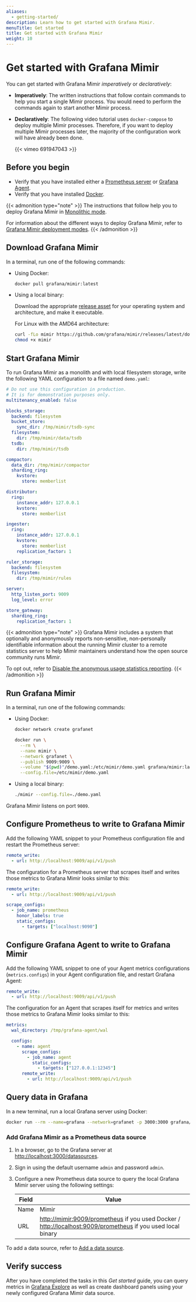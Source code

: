 ```yaml
---
aliases:
  - getting-started/
description: Learn how to get started with Grafana Mimir.
menuTitle: Get started
title: Get started with Grafana Mimir
weight: 10
---
```


# Get started with Grafana Mimir

You can get started with Grafana Mimir _imperatively_ or _declaratively_:

- **Imperatively**: The written instructions that follow contain commands to help you start a single Mimir process. You would need to perform the commands again to start another Mimir process.
- **Declaratively**: The following video tutorial uses `docker-compose` to deploy multiple Mimir processes. Therefore, if you want to deploy multiple Mimir processes later, the majority of the configuration work will have already been done.

  {{< vimeo 691947043 >}}

## Before you begin

- Verify that you have installed either a [Prometheus server](https://prometheus.io/docs/prometheus/latest/installation/) or [Grafana Agent](/docs/grafana-cloud/monitor-infrastructure/integrations/agent/flow/setup/install/).
- Verify that you have installed [Docker](https://docs.docker.com/engine/install/).

{{< admonition type="note" >}}
The instructions that follow help you to deploy Grafana Mimir in [Monolithic mode](../references/architecture/deployment-modes/#monolithic-mode).

For information about the different ways to deploy Grafana Mimir, refer to [Grafana Mimir deployment modes](../references/architecture/deployment-modes/).
{{< /admonition >}}

## Download Grafana Mimir

In a terminal, run one of the following commands:

- Using Docker:

  ```bash
  docker pull grafana/mimir:latest
  ```

- Using a local binary:

  Download the appropriate [release asset](https://github.com/grafana/mimir/releases/latest) for your operating system and architecture, and make it executable.

  For Linux with the AMD64 architecture:

  ```bash
  curl -fLo mimir https://github.com/grafana/mimir/releases/latest/download/mimir-linux-amd64
  chmod +x mimir
  ```

## Start Grafana Mimir

To run Grafana Mimir as a monolith and with local filesystem storage, write the following YAML configuration to a file named `demo.yaml`:

<!-- prettier-ignore-start -->
[embedmd]:# (../../../configurations/demo.yaml)
```yaml
# Do not use this configuration in production.
# It is for demonstration purposes only.
multitenancy_enabled: false

blocks_storage:
  backend: filesystem
  bucket_store:
    sync_dir: /tmp/mimir/tsdb-sync
  filesystem:
    dir: /tmp/mimir/data/tsdb
  tsdb:
    dir: /tmp/mimir/tsdb

compactor:
  data_dir: /tmp/mimir/compactor
  sharding_ring:
    kvstore:
      store: memberlist

distributor:
  ring:
    instance_addr: 127.0.0.1
    kvstore:
      store: memberlist

ingester:
  ring:
    instance_addr: 127.0.0.1
    kvstore:
      store: memberlist
    replication_factor: 1

ruler_storage:
  backend: filesystem
  filesystem:
    dir: /tmp/mimir/rules

server:
  http_listen_port: 9009
  log_level: error

store_gateway:
  sharding_ring:
    replication_factor: 1
```
<!-- prettier-ignore-end -->

{{< admonition type="note" >}}
Grafana Mimir includes a system that optionally and anonymously reports non-sensitive, non-personally identifiable information about the running Mimir cluster to a remote statistics server to help Mimir maintainers understand how the open source community runs Mimir.

To opt out, refer to [Disable the anonymous usage statistics reporting](../configure/about-anonymous-usage-statistics-reporting/#disable-the-anonymous-usage-statistics-reporting).
{{< /admonition >}}

## Run Grafana Mimir

In a terminal, run one of the following commands:

- Using Docker:

  ```bash
  docker network create grafanet

  docker run \
    --rm \
    --name mimir \
    --network grafanet \
    --publish 9009:9009 \
    --volume "$(pwd)"/demo.yaml:/etc/mimir/demo.yaml grafana/mimir:latest \
    --config.file=/etc/mimir/demo.yaml
  ```

- Using a local binary:

  ```bash
  ./mimir --config.file=./demo.yaml
  ```

Grafana Mimir listens on port `9009`.

## Configure Prometheus to write to Grafana Mimir

Add the following YAML snippet to your Prometheus configuration file and restart the Prometheus server:

```yaml
remote_write:
  - url: http://localhost:9009/api/v1/push
```

The configuration for a Prometheus server that scrapes itself and writes those metrics to Grafana Mimir looks similar to this:

```yaml
remote_write:
  - url: http://localhost:9009/api/v1/push

scrape_configs:
  - job_name: prometheus
    honor_labels: true
    static_configs:
      - targets: ["localhost:9090"]
```

## Configure Grafana Agent to write to Grafana Mimir

Add the following YAML snippet to one of your Agent metrics configurations (`metrics.configs`) in your Agent configuration file, and restart Grafana Agent:

```yaml
remote_write:
  - url: http://localhost:9009/api/v1/push
```

The configuration for an Agent that scrapes itself for metrics and writes those metrics to Grafana Mimir looks similar to this:

```yaml
metrics:
  wal_directory: /tmp/grafana-agent/wal

  configs:
    - name: agent
      scrape_configs:
        - job_name: agent
          static_configs:
            - targets: ["127.0.0.1:12345"]
      remote_write:
        - url: http://localhost:9009/api/v1/push
```

## Query data in Grafana

In a new terminal, run a local Grafana server using Docker:

```bash
docker run --rm --name=grafana --network=grafanet -p 3000:3000 grafana/grafana
```

### Add Grafana Mimir as a Prometheus data source

1. In a browser, go to the Grafana server at [http://localhost:3000/datasources](http://localhost:3000/datasources).
1. Sign in using the default username `admin` and password `admin`.
1. Configure a new Prometheus data source to query the local Grafana Mimir server using the following settings:

   | Field | Value                                                                                                                                                                           |
   | ----- | ------------------------------------------------------------------------------------------------------------------------------------------------------------------------------- |
   | Name  | Mimir                                                                                                                                                                           |
   | URL   | [http://mimir:9009/prometheus](http://mimir:9009/prometheus) if you used Docker / [http://localhost:9009/prometheus](http://localhost:9009/prometheus) if you used local binary |

To add a data source, refer to [Add a data source](/docs/grafana/latest/administration/data-source-management/#add-a-data-source).

## Verify success

After you have completed the tasks in this _Get started_ guide, you can query metrics in [Grafana Explore](/docs/grafana/latest/explore/)
as well as create dashboard panels using your newly configured Grafana Mimir data source.
